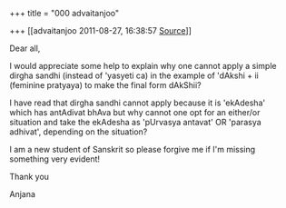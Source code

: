 +++
title = "000 advaitanjoo"

+++
[[advaitanjoo	2011-08-27, 16:38:57 [Source](https://groups.google.com/g/samskrita/c/0TDo46rpCe4)]]



Dear all,  
  
I would appreciate some help to explain why one cannot apply a simple  
dirgha sandhi (instead of 'yasyeti ca) in the example of 'dAkshi + ii  
(feminine pratyaya) to make the final form dAkShii?  
  
I have read that dirgha sandhi cannot apply because it is 'ekAdesha'  
which has antAdivat bhAva but why cannot one opt for an either/or  
situation and take the ekAdesha as 'pUrvasya antavat' OR 'parasya  
adhivat', depending on the situation?  
  
I am a new student of Sanskrit so please forgive me if I'm missing  
something very evident!  
  
Thank you  
  
Anjana

